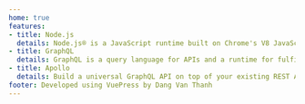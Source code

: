 ```yaml
---
home: true
features:
- title: Node.js
  details: Node.js® is a JavaScript runtime built on Chrome's V8 JavaScript engine. Node.js uses an event-driven, non-blocking I/O model that makes it lightweight and efficient. Node.js' package ecosystem, npm, is the largest ecosystem of open source libraries in the world.
- title: GraphQL
  details: GraphQL is a query language for APIs and a runtime for fulfilling those queries with your existing data. GraphQL provides a complete and understandable description of the data in your API, gives clients the power to ask for exactly what they need and nothing more, makes it easier to evolve APIs over time, and enables powerful developer tools.
- title: Apollo
  details: Build a universal GraphQL API on top of your existing REST APIs, so you can ship new application features fast without waiting on backend changes.
footer: Developed using VuePress by Dang Van Thanh
---
```

